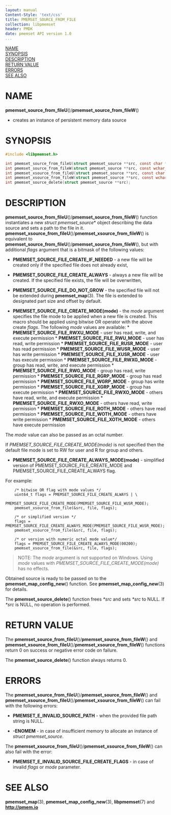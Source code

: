 ```yaml
---
layout: manual
Content-Style: 'text/css'
title: PMEMSET_SOURCE_FROM_FILE
collection: libpmemset
header: PMDK
date: pmemset API version 1.0
...
```


[comment]: <> (SPDX-License-Identifier: BSD-3-Clause)
[comment]: <> (Copyright 2020-2021, Intel Corporation)

[comment]: <> (pmemset_source_from_file.3 -- man page for pmemset_source_from_file)

[NAME](#name)<br />
[SYNOPSIS](#synopsis)<br />
[DESCRIPTION](#description)<br />
[RETURN VALUE](#return-value)<br />
[ERRORS](#errors)<br />
[SEE ALSO](#see-also)<br />

# NAME #

**pmemset_source_from_fileU**()/**pmemset_source_from_fileW**()
- creates an instance of persistent memory data source

# SYNOPSIS #

```c
#include <libpmemset.h>

int pmemset_source_from_fileU(struct pmemset_source **src, const char *file);
int pmemset_source_from_fileW(struct pmemset_source **src, const wchar_t *file);
int pmemset_xsource_from_fileU(struct pmemset_source **src, const char *file, uint64_t flags);
int pmemset_xsource_from_fileW(struct pmemset_source **src, const wchar_t *file, uint64_t flags);
int pmemset_source_delete(struct pmemset_source **src);

```

# DESCRIPTION #

**pmemset_source_from_fileU**()/**pmemset_source_from_fileW**() function instantiates a new *struct pmemset_source** object
describing the data source and sets a path to the file in it.
**pmemset_xsource_from_fileU**()/**pmemset_xsource_from_fileW**() is equivalent to **pmemset_source_from_fileU**()/**pmemset_source_from_fileW**(), but with
additional *flags* argument that is a bitmask of the following values:

* **PMEMSET_SOURCE_FILE_CREATE_IF_NEEDED** - a new file will be created only if the specified file does not already exist,

* **PMEMSET_SOURCE_FILE_CREATE_ALWAYS** - always a new file will be created. If the specified file exists, the file will be overwritten,

* **PMEMSET_SOURCE_FILE_DO_NOT_GROW** - the specified file will not be extended during **pmemset_map**(3). The file is extended to
designated part size and offset by default.

* **PMEMSET_SOURCE_FILE_CREATE_MODE(mode)** - the *mode* argument specifies the file mode to be
        applied when a new file is created. This macro should be applied using bitwise OR operator with the above create *flags*.
        The following *mode* values are available:
        * **PMEMSET_SOURCE_FILE_RWXU_MODE** - user has read, write, and execute permission
        * **PMEMSET_SOURCE_FILE_RWU_MODE** - user has read, write permission
        * **PMEMSET_SOURCE_FILE_RUSR_MODE** - user has read permission
        * **PMEMSET_SOURCE_FILE_WUSR_MODE** - user has write permission
        * **PMEMSET_SOURCE_FILE_XUSR_MODE** - user has execute permission
        * **PMEMSET_SOURCE_FILE_RWXG_MODE** - group has read, write, and execute permission
        * **PMEMSET_SOURCE_FILE_RWG_MODE** - group has read, write permission
        * **PMEMSET_SOURCE_FILE_RGRP_MODE** - group has read permission
        * **PMEMSET_SOURCE_FILE_WGRP_MODE** - group has write permission
        * **PMEMSET_SOURCE_FILE_XGRP_MODE** - group has execute permission
        * **PMEMSET_SOURCE_FILE_RWXO_MODE** - others have read, write, and execute permission
        * **PMEMSET_SOURCE_FILE_RWXO_MODE** - others have read, write permission
        * **PMEMSET_SOURCE_FILE_ROTH_MODE** - others have read permission
        * **PMEMSET_SOURCE_FILE_WOTH_MODE** - others have write permission
        * **PMEMSET_SOURCE_FILE_XOTH_MODE** - others have execute permission

The *mode* value can also be passed as an octal number.

If *PMEMSET_SOURCE_FILE_CREATE_MODE(mode)* is not specified then the default file mode is set
to RW for user and R for group and others.

* **PMEMSET_SOURCE_FILE_CREATE_ALWAYS_MODE(mode)** - simplified version of PMEMSET_SOURCE_FILE_CREATE_MODE and
        PMEMSET_SOURCE_FILE_CREATE_ALWAYS flag.

For example:
```
    /* bitwise OR flag with mode values */
	uint64_t flags = PMEMSET_SOURCE_FILE_CREATE_ALWAYS | \
		PMEMSET_SOURCE_FILE_CREATE_MODE(PMEMSET_SOURCE_FILE_WUSR_MODE);
	pmemset_xsource_from_file(&src, file, flags);

    /* or simplified version */
    flags = PMEMSET_SOURCE_FILE_CREATE_ALWAYS_MODE(PMEMSET_SOURCE_FILE_WUSR_MODE);
    pmemset_xsource_from_file(&src, file, flags);

    /* or version with numeric octal mode value*/
    flags = PMEMSET_SOURCE_FILE_CREATE_ALWAYS_MODE(00200);
    pmemset_xsource_from_file(&src, file, flags);
```

>NOTE: The *mode* argument is not supported on Windows.
Using *mode* values with *PMEMSET_SOURCE_FILE_CREATE_MODE(mode)* has no effects.

Obtained source is ready to be passed on to the **pmemset_map_config_new**() function.
See **pmemset_map_config_new**(3) for details.

The **pmemset_source_delete**() function frees *\*src* and sets *\*src* to NULL. If *\*src* is NULL, no operation is performed.

# RETURN VALUE #

The **pmemset_source_from_fileU**()/**pmemset_source_from_fileW**() and **pmemset_xsource_from_fileU**()/**pmemset_xsource_from_fileW**() functions
return 0 on success or negative error code on failure.

The **pmemset_source_delete**() function always returns 0.

# ERRORS #

The **pmemset_source_from_fileU**()/**pmemset_source_from_fileW**() and **pmemset_xsource_from_fileU**()/**pmemset_xsource_from_fileW**() can fail
with the following errors:

* **PMEMSET_E_INVALID_SOURCE_PATH** - when the provided file path string is NULL.

* **-ENOMEM** - in case of insufficient memory to allocate an instance
of *struct pmemset_source*.

The **pmemset_xsource_from_fileU**()/**pmemset_xsource_from_fileW**() can also fail with the error:

* **PMEMSET_E_INVALID_SOURCE_FILE_CREATE_FLAGS** - in case of invalid *flags* or *mode*
parameter.

# SEE ALSO #

**pmemset_map**(3), **pmemset_map_config_new**(3),
**libpmemset**(7) and **<http://pmem.io>**
